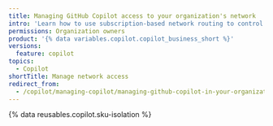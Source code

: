 ```yaml
---
title: Managing GitHub Copilot access to your organization's network
intro: 'Learn how to use subscription-based network routing to control {% data variables.product.prodname_copilot_short %} access to your network.'
permissions: Organization owners
product: '{% data variables.copilot.copilot_business_short %}'
versions:
  feature: copilot
topics:
  - Copilot
shortTitle: Manage network access
redirect_from:
  - /copilot/managing-copilot/managing-github-copilot-in-your-organization/managing-access-to-github-copilot-in-your-organization/managing-github-copilot-access-to-your-organizations-network
---
```


{% data reusables.copilot.sku-isolation %}
